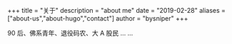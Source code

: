 +++
title = "关于"
description = "about me"
date = "2019-02-28"
aliases = ["about-us","about-hugo","contact"]
author = "bysniper"
+++

90 后、佛系青年、退役码农、大 A 股民 ... ...
